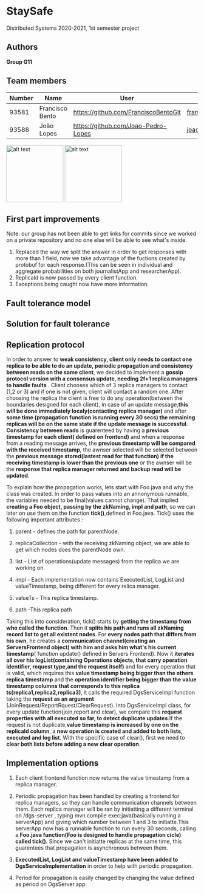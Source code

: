 # StaySafe

Distributed Systems 2020-2021, 1st semester project


## Authors

 
**Group G11**



## Team members
 

| Number | Name              | User                                  | Email                                 |
| -------|-------------------|---------------------------------------|---------------------------------------|
| 93581  | Francisco Bento   | <https://github.com/FranciscoBentoGit>| <francisco.bento@tecnico.ulisboa.pt>  |
| 93588  | João Lopes        | <https://github.com/Joao-Pedro-Lopes> | <joaopedrolopes00@tecnico.ulisboa.pt> |

<p float="left">
    <img src="https://avatars2.githubusercontent.com/u/71926361?s=460&u=d492ef164d3c4372029fb291e8a62ba9f1df782a&v=4" alt="alt text" height="150">
    <img src="https://avatars1.githubusercontent.com/u/56592131?s=460&u=6d4865457f240460a9587622c1b1a286f6fd12d8&v=4" alt="alt text" height="150">
</p>

## First part improvements

Note: our group has not been able to get links for commits since we worked on a private repository and no one else will be able to see what's inside.

1. Replaced the way we split the answer in order to get responses with more than 1 field, now we take advantage of the fuctions created by protobuf for each response.(This can be seen in individual and aggregate probabilities on both journalistApp and researcherApp).
2. ReplicaId is now passed by every client function.
3. Exceptions being caught now have more information.



## Fault tolerance model



## Solution for fault tolerance



## Replication protocol

In order to answer to **weak consistency, client only needs to contact one replica to be able to do an update, periodic propagation and consistency between reads on the same client**,
we decided to implement a **gossip protocol version with a consensus update, needing 2f+1 replica managers to handle faults** .
Client chooses which of 3 replica managers to contact (1,2 or 3) and if one is not given, client will contact a random one.
After choosing the replica the client is free to do any operation(between the boundaries designed for each client), in case of an update message,**this will be done immediately localy(contacting replica manager)** and after **some time (propagation function is running every 30 secs) the remaining replicas will be on the same state if the update message is successful**.
**Consistency between reads** is guarenteed by having a **previous timestamp for each client( defined on frontend)** and when a response from a reading message arrives, the **previous timestamp will be compared with the received timestamp**, the awnser selected will be selected between the **previous message stored(lastest read for that function) if the receiving timestamp is lower than the previous one** or the awnser will be the **response that replica manager returned and backup read will be updated**.

To explain how the propagation works, lets start with Foo.java and why the class was created.
In order to pass values into an annonymous runnable, the variables needed to be final(values cannot change). That implied **creating a Foo object, passing by the zkNaming, impl and path**, so we can later on use them on the function **tick()**,defined in Foo.java.
Tick() uses the following important attributes :

1. parent - defines the path for parentNode.

2. replicaCollection - with the receiving zkNaming object, we are able to get which nodes does the parentNode own.

3. list - List of operations(update messages) from the replica we are working on.

4. impl - Each implementation now contains ExecutedList, LogList and valueTimestamp, being different for every relica manager.

5. valueTs - This replica timestamp.

6. path -This replica path

Taking this into consideration, tick() starts by **getting the timestamp from who called the function**. Then it **splits his path and runs all zkNaming record list to get all existent nodes**.
For **every nodes path that differs from his own**, he creates a **communication channel(creating an ServersFrontend object) with him and asks him what's his current timestamp**( function update() defined in Servers Frontend).
Now it **iterates all over his logList(containing Operations objects, that carry operation identifier, request type,and the request itself)** and for every operation that is valid, which requires this **value timestamp being bigger than the others replica timestamp** and the **operation identifier being bigger than the value timestamp columns that corresponds to this replica ts(replica1,replica2,replica3)**, it calls the required DgsServiceImpl function taking the **request as an argument** (JoinRequest/ReportRquest/ClearRequest).
Into DgsServiceImpl class, for every update function(join,report and clear), we compare this **request properties with all executed so far, to detect duplicate updates**.If the request is not duplicate,**value timestamp is increased by one on the replicaId column**, a **new operation is created and added to both lists, executed and log list**.
With the specific case of clear(), first we need to **clear both lists before adding a new clear operation**.

## Implementation options 

1. Each client frontend function now returns the value timestamp from a replica manager.

2. Periodic propagation has been handled by creating a frontend for replica managers, so they can handle communication channels between them. Each replica manager will be ran by initiatting a different terminal on /dgs-server , typing mvn compile exec:java(basically running a serverApp) and giving which number between 1 and 3 to initiatte.This serverApp now has a runnable function to run every 30 seconds,
calling a **Foo.java function(Foo is designed to handle propagation cicle) called tick()**. Since we can't initiatte replicas at the same time, this guarentees that propagation is asynchronous between them.

3. **ExecutedList, LogList and valueTimestamp have been added to DgsServiceImplementation** in order to help with periodic propagation.

4. Period for propagation is easily changed by changing the value defined as period on DgsServer.app.